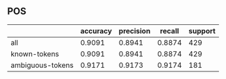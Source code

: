 
## POS

|                  | accuracy | precision | recall | support |
|------------------|----------|-----------|--------|---------|
| all              | 0.9091   | 0.8941    | 0.8874 | 429     |
| known-tokens     | 0.9091   | 0.8941    | 0.8874 | 429     |
| ambiguous-tokens | 0.9171   | 0.9173    | 0.9174 | 181     |


